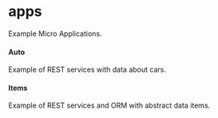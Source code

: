 # apps

Example Micro Applications.

#### Auto

Example of REST services with data about cars.

#### Items

Example of REST services and ORM with abstract data items.